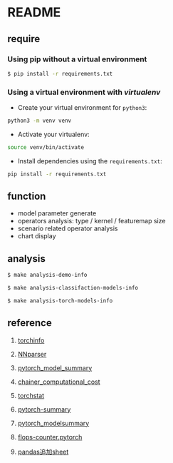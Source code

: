 # README


## require

### Using pip without a virtual environment

```bash
$ pip install -r requirements.txt
```

### Using a virtual environment with *virtualenv*

- Create your virtual environment for `python3`:

```bash
python3 -m venv venv
```
   
- Activate your virtualenv:

```bash
source venv/bin/activate
```

- Install dependencies using the `requirements.txt`:

```bash
pip install -r requirements.txt
```

## function

- model parameter generate
- operators analysis: type / kernel / featuremap size
- scenario related operator analysis
- chart display

## analysis

```bash
$ make analysis-demo-info

$ make analysis-classifaction-models-info

$ make analysis-torch-models-info
```

## reference

1. [torchinfo](https://github.com/TylerYep/torchinfo)
1. [NNparser](https://github.com/alexhegit/NNparser)
1. [pytorch_model_summary](https://github.com/ceykmc/pytorch_model_summary)
1. [chainer_computational_cost](https://github.com/belltailjp/chainer_computational_cost)
1. [torchstat](https://github.com/Swall0w/torchstat)
1. [pytorch-summary](https://github.com/sksq96/pytorch-summary)
1. [pytorch_modelsummary](https://github.com/jacobkimmel/pytorch_modelsummary)
1. [flops-counter.pytorch](https://github.com/sovrasov/flops-counter.pytorch)

1. [pandas追加sheet](https://blog.csdn.net/gf1321111/article/details/130041260)

